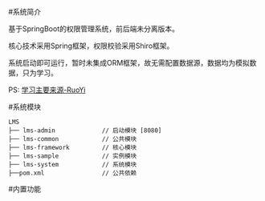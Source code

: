 #系统简介

基于SpringBoot的权限管理系统，前后端未分离版本。

核心技术采用Spring框架，权限校验采用Shiro框架。

系统启动即可运行，暂时未集成ORM框架，故无需配置数据源，数据均为模拟数据，只为学习。

PS: [学习主要来源-RuoYi](https://gitee.com/y_project)

#系统模块

~~~
LMS 
├── lms-admin             // 启动模块 [8080]
├── lms-common            // 公共模块
├── lms-framework         // 核心模块
├── lms-sample            // 实例模块
├── lms-system            // 系统模块
├──pom.xml                // 公共依赖
~~~

#内置功能

